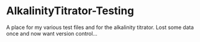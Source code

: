 # AlkalinityTitrator-Testing
A place for my various test files and for the alkalinity titrator. Lost some data once and now want version control...
